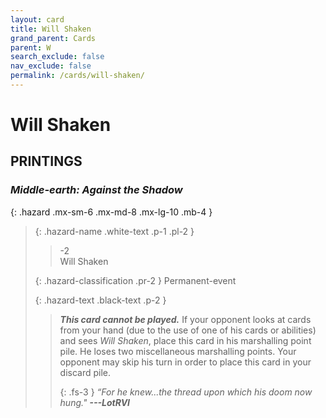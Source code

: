 ```yaml
---
layout: card
title: Will Shaken
grand_parent: Cards
parent: W
search_exclude: false
nav_exclude: false
permalink: /cards/will-shaken/
---
```


# Will Shaken


## PRINTINGS


### _Middle-earth: Against the Shadow_

{: .hazard .mx-sm-6 .mx-md-8 .mx-lg-10 .mb-4 }
> {: .hazard-name .white-text .p-1 .pl-2 }
> > <div class="hazard-mp">-2</div>
> > <div class="card-name">Will Shaken</div>
>
> {: .hazard-classification .pr-2 }
> Permanent-event
>
> {: .hazard-text .black-text .p-2 }
> > ***This card cannot be played.*** If your opponent looks at cards from your hand (due to the use of one of his cards or abilities) and sees _Will Shaken_, place this card in his marshalling point pile. He loses two miscellaneous marshalling points. Your opponent may skip his turn in order to place this card in your discard pile. 
> > 
> > {: .fs-3 } 
> > _“For he knew...the thread upon which his doom now hung."_ ***---&#65279;LotRVI***  
>
